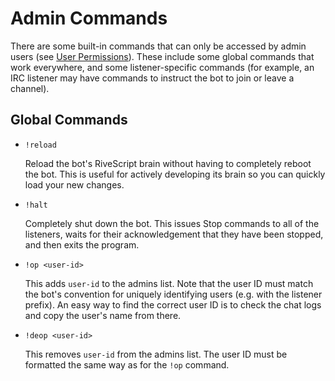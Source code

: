 # Admin Commands

There are some built-in commands that can only be accessed by admin users
(see [User Permissions](./User-Permissions.md)). These include some global
commands that work everywhere, and some listener-specific commands (for example,
an IRC listener may have commands to instruct the bot to join or leave a
channel).

## Global Commands

* `!reload`

  Reload the bot's RiveScript brain without having to completely reboot the bot.
  This is useful for actively developing its brain so you can quickly load your
  new changes.

* `!halt`

  Completely shut down the bot. This issues Stop commands to all of the
  listeners, waits for their acknowledgement that they have been stopped, and
  then exits the program.

* `!op <user-id>`

  This adds `user-id` to the admins list. Note that the user ID must match the
  bot's convention for uniquely identifying users (e.g. with the listener
  prefix). An easy way to find the correct user ID is to check the chat logs
  and copy the user's name from there.

* `!deop <user-id>`

  This removes `user-id` from the admins list. The user ID must be formatted
  the same way as for the `!op` command.
